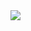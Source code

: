 <!DOCTYPE html>
<html lang="fr">
<head>
<meta charset="UTF-8">
</head>
<body>
    <img src="h![Uploading Rachid HAYOUN.png…]()
ttps://www.canva.com/design/DAGXeHDq8xU/-OQZ6ZmrOlCFALY0bC-aWQ/view">
    <h ref="https://www.canva.com/design/DAGXeHDq8xU/-OQZ6ZmrOlCFALY0bC-aWQ/view">
</body>
</html>
